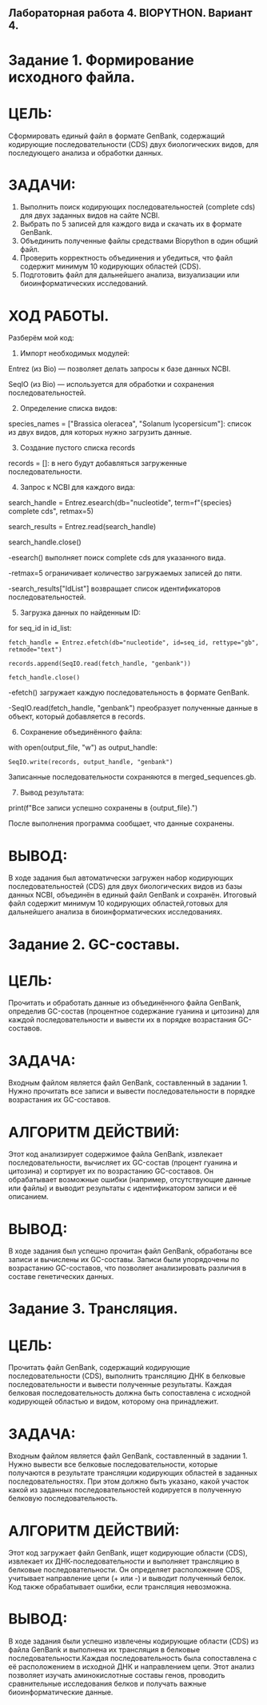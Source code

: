 ## Лабораторная работа 4. BIOPYTHON. Вариант 4.
# Задание 1. Формирование исходного файла.
# ЦЕЛЬ: 
Сформировать единый файл в формате GenBank, содержащий кодирующие последовательности (CDS) двух биологических видов, для последующего анализа и обработки данных.
# ЗАДАЧИ: 
1. Выполнить поиск кодирующих последовательностей (complete cds) для двух заданных видов на сайте NCBI.
2. Выбрать по 5 записей для каждого вида и скачать их в формате GenBank.
3. Объединить полученные файлы средствами Biopython в один общий файл.
4. Проверить корректность объединения и убедиться, что файл содержит минимум 10 кодирующих областей (CDS).
5. Подготовить файл для дальнейшего анализа, визуализации или биоинформатических исследований.
# ХОД РАБОТЫ. 
Разберём мой код:
1. Импорт необходимых модулей:

Entrez (из Bio) — позволяет делать запросы к базе данных NCBI.

SeqIO (из Bio) — используется для обработки и сохранения последовательностей.

2. Определение списка видов:

species_names = ["Brassica oleracea", "Solanum lycopersicum"]: список из двух видов, для которых нужно загрузить данные.

3. Создание пустого списка records

records = []: в него будут добавляться загруженные последовательности.

4. Запрос к NCBI для каждого вида:

search_handle = Entrez.esearch(db="nucleotide", term=f"{species} complete cds", retmax=5)

search_results = Entrez.read(search_handle)

search_handle.close()

-esearch() выполняет поиск complete cds для указанного вида.

-retmax=5 ограничивает количество загружаемых записей до пяти.

-search_results["IdList"] возвращает список идентификаторов последовательностей.

5. Загрузка данных по найденным ID:

for seq_id in id_list:
    
    fetch_handle = Entrez.efetch(db="nucleotide", id=seq_id, rettype="gb", retmode="text")
    
    records.append(SeqIO.read(fetch_handle, "genbank"))
    
    fetch_handle.close()

-efetch() загружает каждую последовательность в формате GenBank.

-SeqIO.read(fetch_handle, "genbank") преобразует полученные данные в объект, который добавляется в records.

6. Сохранение объединённого файла:

with open(output_file, "w") as output_handle:
    
    SeqIO.write(records, output_handle, "genbank")
Записанные последовательности сохраняются в merged_sequences.gb.

7. Вывод результата:

print(f"Все записи успешно сохранены в {output_file}.")

После выполнения программа сообщает, что данные сохранены.
# ВЫВОД: 
В ходе задания был автоматически загружен набор кодирующих последовательностей (CDS) для двух биологических видов из базы данных NCBI, объединён в единый файл GenBank и сохранён. Итоговый файл содержит минимум 10 кодирующих областей,готовых для дальнейшего анализа в биоинформатических исследованиях.

# Задание 2. GC-составы.
# ЦЕЛЬ: 
Прочитать и обработать данные из объединённого файла GenBank, определив GC-состав (процентное содержание гуанина и цитозина) для каждой последовательности и вывести их в порядке возрастания GC-составов.
# ЗАДАЧА: 
Входным файлом является файл GenBank, составленный в задании 1. Нужно прочитать все записи и вывести последовательности в порядке возрастания их GC-составов.
# АЛГОРИТМ ДЕЙСТВИЙ: 
Этот код анализирует содержимое файла GenBank, извлекает последовательности, вычисляет их GC-состав (процент гуанина и цитозина) и сортирует их по возрастанию GC-составов.
Он обрабатывает возможные ошибки (например, отсутствующие данные или файлы) и выводит результаты с идентификатором записи и её описанием.
# ВЫВОД: 
В ходе задания был успешно прочитан файл GenBank, обработаны все записи и вычислены их GC-составы. Записи были упорядочены по возрастанию GC-составов, что позволяет анализировать различия в составе генетических данных.

# Задание 3. Трансляция.
# ЦЕЛЬ: 
Прочитать файл GenBank, содержащий кодирующие последовательности (CDS), выполнить трансляцию ДНК в белковые последовательности и вывести полученные результаты.
Каждая белковая последовательность должна быть сопоставлена с исходной кодирующей областью и видом, которому она принадлежит.
# ЗАДАЧА: 
Входным файлом является файл GenBank, составленный в задании 1. Нужно вывести все белковые последовательности, которые получаются в результате трансляции кодирующих областей в заданных последовательностях. При этом должно быть указано, какой участок какой из заданных последовательностей кодируется в полученную белковую последовательность. 
# АЛГОРИТМ ДЕЙСТВИЙ: 
Этот код загружает файл GenBank, ищет кодирующие области (CDS), извлекает их ДНК-последовательности и выполняет трансляцию в белковые последовательности.
Он определяет расположение CDS, учитывает направление цепи (+ или -) и выводит полученный белок. Код также обрабатывает ошибки, если трансляция невозможна.
# ВЫВОД: 
В ходе задания были успешно извлечены кодирующие области (CDS) из файла GenBank и выполнена их трансляция в белковые последовательности.Каждая последовательность была сопоставлена с её расположением в исходной ДНК и направлением цепи. Этот анализ позволяет изучать аминокислотные составы генов, проводить сравнительные исследования белков и получать важные биоинформатические данные.


